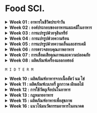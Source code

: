 # Food SCI.

<details>
<summary><b>Week 01 : อาหารในชีวิตประจำวัน</b></summary>

`เนื้อหา` [link](https://github.com/TKishioru/KMITL/blob/main/Year2022_2/90104007%20FOOD%20SCIENCE%20IN%20DAILY%20LIFE/slide/00%20Intro.pdf)

<b>แรกเริ่ม</b>
``` 
  มนุษย์  --> รู้จักอาหารเมื่อใช้ไฟ + ใช้อุปกรณ์ เพราะว่าหลังๆ เริ่มล่าสัตว์ -> กินไม่หมด (ภายหลัง! รวมกลุ่มเพื่อเลี้ยงสัตว์)
         --> รสชาติที่ชอบ
            1. หวาน : ในอดีตหายาก! หาจากน้ำผึ้ง (ได้จากผึ้ง) & ผลไม้ (รู้จากที่สัตว์กิน)
            2. มัน : หาจากสัตว์ (มีน้อย)
```
<b>ประวัติ</b>
```
  กรีก      --> แปรรูป ข้าวสาลี -> ขนมปัง
  โรมัน     --> ไวน์ (ของขึ้นชื่อเป็น "ฝรั่งเศส") : เครื่องดื่มของพระเจ้า เพราะเชื่อว่า "แอลกอฮอลล์ไม่มีอันตราย, น้ำมีเชื้อโรคอหิวาตกโรค"
  ยุคกลาง   --> เบียร์ (ของขึ้นชื่อเป็น "เบลเยี่ยม") : เครื่องดื่มของมนุษย์
               นมใส่กระเพราะวัว -----เอนไซน์เรนเนต (สร้างโปรตีน)-----> ชีส
               **สังเคราะห์เอนไซม์เรนนินขึ้นมาจากเชื้อรา
  อเมริกา   --> มีชาวอินเดียแดง (ชาวพื้นเมือง) ให้มันฝรั่ง + ไก่งวง = thank's God //ตั้งรากฐานสำเร็จ!
           --> เนื่่องจากพื้นที่นั้นมีดิน + อากาศต่างจากยุโรป
  **ยุคปฎิวัติอุตสากรรม --> ใช้เครื่องจักร/เทคโนโลยี
                        เนื่องจากมีคนเพิ่ม -> มีโรงอาหารเพื่อกระจายสู่กระจายสู่ทุกคน
                        **อาหารกระป๋องเก็บได้สูงสุด 12 ปี คิดค้นเมื่อสงครามโลกครั้งที่ 1 : ถนอมอาหาร
                        **พริกไทย มาจากกัมพูชา
```
  "โปรตีน" เป็นอาหารเช้าที่ดีที่สุด เพราะว่ารักษาน้ำตาลในเลือดดีกว่า

```
แนวข้อสอบ by ผ้าไหม
```
</details>

<details>
<summary><b>Week 02 : องค์ประกอบของอาหารและเคมีในอาหาร</b></summary>

`เนื้อหา` [link](https://github.com/TKishioru/KMITL/blob/main/Year2022_2/90104007%20FOOD%20SCIENCE%20IN%20DAILY%20LIFE/slide/01%20องค์ประกอบและเคมีในอาหาร.pdf)
  
  food คือ สิ่งที่ใช้ดำรงชีพ แบ่งเป็น major (ให้พลังงาน) + minor (อื่นๆที่ไม่ให้พลังงาน)
  
  **เหมาะกับ "ผู้สูงวัย" ที่ต้องการฟื้นฟูร่างกาย
  1. คาร์โบไฮเดรต (4 Kcal : CH2O)
      saccharides --> sugar อย่างไฟเบอร์, แป้ง, น้ำตาล
      
      Mono เพิ่มพลังงาน / Di เน้นขนส่ง / Poly เน้นเก็บ
      
      ระดับความหวาน : Fructose 170 (มาก) / Lactose 15 (น้อย)
      
      น้ำตาล --เคี่ยวนานๆ--> คาราเมล
        - Galactose / Sucrose / Glucose 160 ํC
        - Fructose 110 ํC
        - Maltose 180 ํC
      
      ```
      Alcohol sugars เปลี่ยนหมู่ CHO ด้วยการแทนที่ด้วย CH2OH (ใช้แทนความหวาน & ให้พลังงาน 1/2 ของน้ำตาล)
          L สารทำความหวาน : Mannitol / Sorbitol / Xylitol
      ```
      > Cellulose จากผนังพืช
  
      > Glycogen จากสัตว์ ซึ่งละลายในออกซิเจนง่าย
  
      > Strarch จากพืช `สัตว์เคี้ยวเอื้องไม่มีสารย่อย แต่แบคทีเรียมี!`
        - แป้ง = แอไมโลส + แอไมโลเพกทิน (มีมาก ยิ่งเหนียว)
        - เจลาติไนซ์ คือ สารในแป้งแตกตัว
            - แอไมโลส      เมื่อต้ม -> ใส เจล
            - แอไมโลเพกทิน  เมื่อต้ม -> เหนียว ขุ่น
            ```
            **การคืนตัว**
                เกิดเมื่อแป้งที่ผ่านเจลาติไนซ์ --> ปล่อยให้เย็น
                อิงจาก... Strarch + water (เกิดเป็นเจล) --น้ำหาย--> แห้ง & กรอบ
                    L น้ำที่เคยจับ คือ syneresis
            ```
        - สารเพิ่มความหนืด + สารทำให้เกิดเจล
      > ใยอาหาร
        - ละลายน้ำ `จุลินทรีย์ง่าย` : gum, pectin, mucilage, hemicelluloses A
        - ไม่ละลายน้ำ `เน้นขับถ่าย` : cellulose, lignin, hemicelluloses B
  2. โปรตีน (4 Kcal) >> สลายพลังงานช้า
      
      **โปรตีนที่เหมาะ 1 kg/day และถั่วเหลืองมีกรดอะมิโนครบถ้วน `H2N กลุ่มอะมิโนเป็นพิษที่ต้องขับถ่าย`
      
      **ช่วยเรื่องเอนไซม์ / ฮอร์โมน / เสริมเนื้อเยื่อที่สึกหรอ
      ```
      Amino Acid Score : ค่าที่ใช้เทียบปริมาณกรดแอมิโนจำเป็น กับ กรดแอมิโนที่มีในโปรตีนอ้างอิง
      Limiting amino acid : กรดแอมิโนจำเป็นที่ค่าน้อยที่สุด
      ```
      - สูญเสียสภาพ —> โครงสร้างคลายตัว
      - เมื่อทำลายพันธะไฮโดรเจน >> ไม่คืนตัว!
      - การปรับกรด - เบส **มีทั้งคู่ :: ปรับให้ pH = จุดไอโซอิเล็กทริก
      - จุดไอโซอิเล็กทริก  —>ประจุรวมโปรตีน = 0 —> ตกตะกอน

      **นม + น้ำส้มสายชู —> ตกตะกอน (นมเป็นเนยแข็ง, นมถั่วเหลืองเป็นเต้าหู้)
  
      <b>Enzymatic browning reaction</b> : ปฏิกิริยาเกิดสีน้ำตาลจากเอนไซม์กลุ่มฟีนอเลส เช่น  polyphenol oxidase : เกิดขึ้นบริเวณผิวหน้าของอาหาร เมื่อสัมผัสกับออกซิเจน >> เช่น เปลือกกล้วยช่ำ

      <b>Maillard reaction ปฏิกิริยาเมลลาร์ด</b> เป็นปฏิกิริยาการเกิดสีน้ำตาล โดยไม่มีเอนไซม์ โดยเกิดขึ้นระหว่างการอบ การทอด
        - น้ำตาล + กรดแอมิโน + ความร้อน = เมลานอยดิน

  3. ไขมัน (9 Kcal) = C + H + O (ไม่มีขั้ว :: น้ำแยกชั้น)
      - ของแข็งจากสัตว์ / ของเหลวจากพืช (คอฟฟี่เมท <--น้ำมันถั่วเหลือง)
      - ละลายในวิตามิน A D E K
      - กรดคาร์บอกซีลิก = หมู่คาร์บอกซิล (COOH) + สายของไฮโดรคาร์บอน
      - แบ่งตามชนิดของพันธะไฮโดรคาร์บอน
        - กรดไขมันที่อิ่มตัว
        - กรดไขมันที่ไม่อิ่มตัว (ไม่อ้วน)
      - ชนิดของไขมัน
        - Good fats/oils เน้นจากพืช
          - แบบจำเป็น : ไลโนเลอิก, ไลโนเลนิก
          - แบบมีประโยชน์ : Omega-3(น้ำมันปลา), Omega-9(น้ำมันมะกอก น้ำมันรำข้าว)
        - Bad fats/oils จากสัตว์
          - Hydroginated oil : ไขมันทรานส์
          - เพิ่มคอเลสเทอรอล
                                                                        
      <b>ปฏิกิริยาออกซิเดชัน</b>                                                                  
      
      กรดไขมันไม่อ่ิมตัว + ออกซิเจน (ที่พันธะคู่) --> ทำให้กล่ิน + รสที่ผิดปกติ เรียกว่า...
        - การหืน (rancidity) เป็นปฏิกิริยาลูกโซ่ (เกิดจุดเดียวแล้วส่งต่อ)
        
      **ปัจจัย**
        1. กรดไขมันอิสระ
        2. ปริมาณออกซิเจน <-- กำจัด H2o 
        3. พื้นผิวที่สัมผัสกับออกซิเจน
        
      **วิธีการ**
        1. การบรรจุสุญญากาศ
        2. การบรรจุแบบปรับสภาพบรรยากาศ
        3. ใช้สารกำจัดออกซิเจน
  4. น้ำ >> สารทำละลาย (วิตามิน B, C)
      - free water : สามารทำอะไรก็ได้
      - absorbed water : ดูดซึม (น้ำสามารถออกได้)
      - bound water : ถูกตรึงไว้ (ใช้ต่อไม่ได้)
      **Water Activity (Aw)**
        - Aw 0.8 - 1.0 จุลินทรีย์โต + เหม็นหืด(0.9)
        - Aw 0.3 - 0.8 เกิดทางเคมีได้
        - Aw 0.0 - 0.3 เชื้อโตไม่ได้ ---> เก็บนานขึ้น
```
แนวข้อสอบ by ผ้าไหม
```
</details>

<details>
<summary><b>Week 03 : การแปรรูปด้วยจุลินทรีย์</b></summary>

`เนื้อหา` [link]()
  
```
แนวข้อสอบ by ผ้าไหม
```
</details>

<details>
<summary><b>Week 04 : การแปรรูปด้วยความร้อน</b></summary>

`เนื้อหา` [link](https://github.com/TKishioru/KMITL/blob/main/Year2022_2/90104007%20FOOD%20SCIENCE%20IN%20DAILY%20LIFE/slide/03%20%E0%B8%81%E0%B8%B2%E0%B8%A3%E0%B9%81%E0%B8%9B%E0%B8%A3%E0%B8%A3%E0%B8%B9%E0%B8%9B%E0%B8%AD%E0%B8%B2%E0%B8%AB%E0%B8%B2%E0%B8%A3%E0%B8%94%E0%B9%89%E0%B8%A7%E0%B8%A2%E0%B8%84%E0%B8%A7%E0%B8%B2%E0%B8%A1%E0%B8%A3%E0%B9%89%E0%B8%AD%E0%B8%99.pdf)

Cooking : ทำอาหารที่บ้าน
  
Progressing : ทำอาหารแปรรูป <-- เพื่อเพิ่มอายุการรักษา (มีคุณภาพ + ปลอดภัย) / เพิ่มสารอาหาร / พัฒนารสชาติ / กำจัดสารพิษ (บางอย่างไม่ทนความร้อน) / ขนส่งง่าย

  *การถ่ายเทความร้อน* สู่อาหาร
```
  - ทองแดง
    - นำความร้อนสูง + แพง
    - ทำปฏิกิริยากับบางอย่าง
  - อะลูมิเนียม
    - นำความร้อนสูง + ถูก
    - มีปฏิกิริยากับ "กรด"
    - ง่ายต่อการไหม้
  - สแตนเลสตีล = โครเมียม + นิกเกิล
    - นำความร้อนไม่ดี
    - ทนทาน
    - ไม่ทำปฏิกิริยา
  - แก้วเซรามิค
    - นำความร้อนต่ำ
    - รักษาความร้อน
    - เหมาะกับ slow cooking
  - วัสดุผิวไม่ติด (เช่น เทปลอน)
    - นำความร้อนต่ำ
  - วัสดุซิลิโคน (ใช้กับเบเกอรี่)
    - นำความร้อนต่ำ
    - ทนร้อนสูง + ยืดหยุ่น
```                                
  <b>ปรุงอาหารด้วยความร้อน</b>
```
  1. ความร้อนชื้น : ใช้น้ำ
    1. การลวก
      - ลดการเปลี่ยนของสีผัก :: Chlorophyll(เขียว) --ลวกนานๆ--> Pheophytin(เหลือง)
      - กำจัดกลิ่นดิบ
      - ปรับเนื้อสัมผัส :: เกลือ + เพกทิน = ผักกรอบขึ้นเพราะเอนไซน์ในโปรตีนเสียสภาพ
      - ปอกเปลือกง่าย
      - ลดปริมาณจุลินทรีย์
      - ลดแก็สในเซลล์ + แรงดันในกระป๋อง --> ผักนุ่มขึ้น
      - ลดการแตกหัก
      - สูญเสียสารอาหาร <-- ละลายไปกับน้ำ
    2. พลาสเจอร์ไรซ์
       **CONCEPT**
          - 77 ํC + >=15 sec. ---> เย็นทันที
          - รักษารสชาติ + สารอาหาร
          - อายุสั้น + จุลินทรีย์ไม่ตายหมด --> เก็บที่เย็น
       **ประเภท**
          1. Low temperature long time (LTLT)
            - >63 ํC + >30 sec. ---> เย็นทันทีใน 5 ํC เนื่องจากไม่อยากเสียวิตามิน จึงทำให้ Heat shock เพื่อล็อกเชื้อที่จะตาย
            - จุลินทรีย์ทนความร้อน & เก็บที่เย็น
            - ลด Aw การใช้น้ำตาล เกลือเข้มข้น เป็นกรด + ใช้สารกันเสีย
          2. High temperature Short time (HTST)
            - 72-95  ํC + 15 sec. ---> เย็นทันทีใน 5 ํC เป็นการทำ Hot fill กรอกนมในทันทีที่ทำ(ช่องว่างน้อย) เพื่อฆ่าเชื้อ 
            - แช่เย็นได้ 2-3 week
            - คุณภาพอาหารน้อยลง(นิดนึง)
            - เช่น นม น้ำผลไม้ ผลิตภัณฑ์จากไข่
    3. สเตอริไลซ์
       **CONCEPT**
          - >100 ํC ในความดัน
          - เสียคุณภาพอาหาร
          - จุลินทรีย์ตายหมด --> อยู่นาน
          - เกิด *cook flaviour* ต้มนาน -> นมเป็นสีเหลือง
       **ประเภท**
          1. Ultra high temperature (UHT)
            - อุณหภูมิสูง + เวลาสั้น
            - *ผลกระทบ*
              - สี + รสเปลี่ยน (furfural : ของเหลวที่มีสีเหลือง เมื่อสัมผัสกับแสงแดดและในอากาศจะเปลี่ยนเป็นสีน้ำตาลแดง)
              - เนื้อสัมผัส นิ่มเละ (เพราะโดนแรงดัน)
              - คุณค่าคงที่ในอาหารกลุ่มแป้ง/ไขมัน --> สูญเสียกรดอะมิโน + วิตามิน 10%
 ```
 ```
  2. ความร้อนแห้ง *รวมทอด
    1. การอบ
       **ประเภท**
           1. Baking : ถ่ายความร้อน + แผ่รังสี --> ผิวหน้าอาหารสูงขึ้น 110-240 ํC (น้ำระเหย)
              - ตัวกลาง คือ อากาศ
              - อุณหภูมิภายใน <=100 ํC เพื่อรักษาความชื้น
              - **เปลือกแข็งที่ผิวนอก + มีน้ำภายใน
           2. Roast : ไม่โดนไฟตรงๆ ค่อยๆทำ
              - ตัวกลาง คือ อากาศ
              - มักทำกับเนื้อสัตว์ -> รักษารสชาติ + ความชุ่มฉ่ำ `เมื่อสุก ผิวนอกเป็นสีเข้ม + น้ำมันฉาบผิว`
    2. การย่าง
       **ประเภท**
           1. Grill : ใช้ไฟโดยตรงโดยมีตะแกรง/กระทะร้อน `สุก 100%`
           2. Broil : ใช้ไฟร้อนสูงจากด้านบน (ถ้าหนา ด้านในอาจไม่สุก) `สุก 50%`
    3. การใช้ไขมัน
        - ตัวกลาง คือ น้ำมัน (>170 ํC)
        - ความชื้นลด (น้ำระเหย) + ผิวหน้าแห้งกรอบ
        - มีรูพรุน : จะกรอบเมื่อมีน้ำมันมาแทนที่น้ำที่ระเหย
        **ประเภท**
           1. Pan frying น้ำมันน้อย : กรอบนอก นุ่มใน
              - อาหารที่ต้องการความนุ่ม ทอดไม่นาน ==> ไม่อมน้ำมัน
           2. Deep fat frying น้ำมันเยอะ *ไม่ควรละลายน้ำแข็งก่อน เนื่องจากที่กรอบเพราะมีน้ำอยู่ //ทิ้งไว้ในรอบแรก จะเกิดความชื้น
    4. การทอด
        **ประเภท**
        1. Vacuumed Frying : แบบระบบสูญญากาศ เช่น ผักอบกรอบ
            - จุดเดือดน้ำมันลดที่ความดันต่ำ 180 ํC --> 60-70 ํC
            - สี กลิ่น รส ขนาด เหมือนเดิม!
            - มีออกซิเจนน้อย --> ป้องกันกลิ่นหืน (เก็บนาน)
            **สมการเคมี**
            - เกิด cyclic cpmpounds ในน้ำมันเมื่อไม่มีออกซิเจน --> เป็นพิษ
            - คุณค่าลดลง --> เสีย essential fatty acid + วิตามินที่ละลายในไขมัน (A, D, E, K)
            - เกิดพอลิเมอร์ที่น้ำหนักโมเลกุลสูง --> น้ำมันหนืดขึ้น
            - น้ำมันสลายเป็น "acrolein + น้ำ" เมื่อเลยจุดเดือดจุดเกิดควัน --> smoking point (สารก่อมะเร็ง) **ยิ่งสูง สารพิษเกิดยาก
            - lipid oxidation เกิดง่ายระหว่างเก็บ
        2. Deep frying
            - น้ำมันที่ทนความร้อนสูง                  -> smoking point สูง
              น้ำมันที่เป็นไขมันอิ่มตัวสูง เช่น น้ำมันปาล์ม   -> ดีแต่ smoking point ต่ำ
            - นำ้มัน + ความร้อน + ออกซิเจน + น้ำระเหย --เวลานาน--> กรดในน้ำมันสูงขึ้น ทำให้อาหารมีกลิ่นผิดปกติ + น้ำมันสีคล้ำ
    5. การทำแห้ง
        - ลดน้ำในอาหาร -> น้ำหนักน้อย
        - ตัวกลาง คือ ลมร้อน
        - น้ำน้อยกว่าจุดที่จุลินทรีย์โตได้ / ปฏิกิริยาเคมีเกิดได้น้อยมากๆ ช้าๆ
        - ลดค่าส่ง + เก็บนาน
        **ประเภท**
        1. ตากแดด (มีกลิ่นแดด)
          - ต้นทุนต่ำ แต่ควมคุมไม่ได้ ขึ้นกับสภาพอากาศ
        2. แบบถาด
          - ลมร้อน 50-70 ํC จากขดลวด + ความชื้นออกมา
        3. Spray drier เปลี่ยนของเหลว -> ผง
          - พ่นละออง + ลมร้อน ในห้องอบแห้ง **น้ำระเหยเร็วเป็นผงแห้ง (ขนาดเท่าๆกัน)
          - มีความชื้นต่ำ <5%
        4. อบแห้ง
          - ลักษณะเปลี่ยนมาก : เหี่ยวย่น แข็ง/เหนียว ดึงน้ำออก
          - รูพรุน : ทำปฏิกิริยากับออกซิเจนง่าย (เหม็นหืด)
          - สี : oxidation/enzyme สีคล้ำ
          - คุณค่า : สารอาหารที่ละลายในไขมัน + โปรตีน "คงที่"
          - ไม่ต้องสนใจเชื้อจุลินทรีย์
          **ทำแช่อิ่มก่อน (น้ำตาลยึดกับน้ำ ---> น้ำไม่ออก)
    6. การทำแห้งแบบระเหิด
          - ทำอาหาร -> แช่แข็ง -> ระเหิดไอ **เกิดลดความดันในอุณหภูมิต่ำ
          - เหมาะกับอาหารที่ไวต่อการเสียคุณค่าด้วยความร้อน
          - กลิ่น รส เนื้อสัมผัส "ใกล้เคียงเดิม & คืนสภาพได้ดี"
          - รูพรุน : ทำปฏิกิริยากับออกซิเจนง่าย (เหม็นหืด)
          - เปราะและแตกง่าย
```
```
  3. ไมโครเวฟ
      - ความถี่ 915-2450 MHz + Dipolar molecules : ทะลุได้ 1 cm
      - โมเลกุลน้ำมีประจุ + ลั่นตามคลื่น --> เกิดการเสียดสี (เกิดความร้อน)
      **ปัจจัย**
        - ความชื้นสูง เพิ่มอุณหภูมิได้
        - ขนาดใหญ่ + หนา
        - ความสม่ำเสมอของรูปร่าง
        - การนำไฟฟ้า `เพิ่มเกลือ = เพิ่มการนำไฟฟ้า`
        - การนำความร้อน `ประจุเยอะ ยิ่งดี`
  4. อินฟราเรด
      - ความยาวคลื่น 750 - 1000 nm : ทะลุได้เร็ว ร้อนเร็ว
      - เพื่อการทำแห้ง เหมาะกับวัสดุที่มีความชื้นไม่สูงมาก
      **Infrared Moisture Analyzer หาความชื้นในวัสดุ
```
  <b>เปรียบเทียบกระทะ</b>
  ![availability](https://github.com/TKishioru/KMITL/blob/main/Year2022_2/90104007%20FOOD%20SCIENCE%20IN%20DAILY%20LIFE/slide/note/img03_01.jpg)

```
แนวข้อสอบ by ผ้าไหม
```
</details>

<details>
<summary><b>Week 05 : การแปรรูปด้วยความเย็นและสารเคมี</b></summary>

`เนื้อหา` [link](https://github.com/TKishioru/KMITL/blob/main/Year2022_2/90104007%20FOOD%20SCIENCE%20IN%20DAILY%20LIFE/slide/04%20การแปรรูปอาหารด้วยความเย็นและสารเคมี.pdf)
  
```
แนวข้อสอบ by ผ้าไหม
```
</details>

<details>
<summary><b>Week 06 : การตรวจสอบคุณภาพอาหาร</b></summary>

`เนื้อหา` [link](https://github.com/TKishioru/KMITL/blob/main/Year2022_2/90104007%20FOOD%20SCIENCE%20IN%20DAILY%20LIFE/slide/05%20การเสื่อมเสียคุณภาพและความปลอดภัยของอาหาร.pdf)

  อาหารที่มีคุณภาพดีเป็นอย่างไร
    - มีคุณค่าทางโภชนาการ
    - ยังไม่หมดอายุ
    - มี อย.

  <b>การเสื่อมเสียคุณภาพ</b>
    1. การลดลงของคุณภาพอาหาร  >> ไม่ต้องการ + ไม่ปลอดภัย
    2. ปัจจัยที่มีผลต่อการยอมรับของผู้บริโภคเปลี่ยน! (อาจมีเมือก + แก๊ส)

  <b>วิธีสังเกตอาหารบูด เน่าเสีย</b>
    1. การดมกลิ่น
    2. รา
    3. นับวันหมดอายุคร่าวๆ
    4. เนื้อสัมผัสเปลี่ยนไปๆ
    5. รสชาติเปลี่ยนไป

  <b>ป้ายบอกอายุอาหาร</b>
    - อาหารหมดอายุ : มีจุลินทรีย์ (อาจเกิดตอนบรรจุ? เก็บ?)
    - ควรบริโภคก่อน : คุณภาพต่ำลง (กินได้!)
    - ควรขายก่อน : ใช้กับของสด & เก็บไม่นาน
    **บางอย่างเกิดจากความตั้งใจ
  
  <b>แบ่งความยากง่ายในการเน่าเสีย</b> : ความชื้น! (เครื่องเทศ สามารถยับยั้งเชื้อได้)
    - เน่าเสียยาก : น้ำน้อย ความชื้นต่ำ **คุมความชื้น
    - เน่าเสียปานกลาง : น้ำมาก หากเก็บรักษาในระยะเวลาหนึ่ง เพราะมีเปลือก
    - เน่าเสียง่าย : เน่าง่ายหากเก็บไม่มี

  <b>ชนิดอาหารต่อการเน่าเสียอาหาร</b>
    - pH < 5.3 (เน่าเสีย)
    - Aw < 0.9 (เน่าเสีย)
    - ยีสต์ + รา = สาเหตุให้เกิดเน่าเสีย

  <b>สาเหตุให้การเน่าเสีย</b>
    1. ทางเคมี <-- กับบรรจุภัณฑ์ / สภาวะแวดล้อม
        - การเกิดสีน้ำตาล
            - อาหาร + สับสเตรต —> เร่งให้เสีย
            - เอนไซม์เร่งการออกซิเดชันของสารฟีนอล เมื่อโดนออกซิเจน --> melanin (เม็ดสี) เปลี่ยน 
        1. Enzymatic browning
            - ใช้ความร้อนเพื่อทำลายเอนไซม์ในอาหาร 
            - เติมกรดเพื่อลด pH ของอาหาร
            - ใส่น้ำตาล หรือเกลือในอาหาร
        2. Non-enzymatic browning
            1. Maillard reaction = Amino acid + Reducing sugar
            2. Caramelization : เผาน้ำตาลที่อุณหภูมิสูง > น้ำในน้ำตาลหายไป
            3. Oxidation of Vitamin C เปลี่ยนเป็นสารสีน้าตาล
        - การเกิดการเหม็นหืน เนื่องจากปฏิกิริยาออกซิเดชัน (เมื่อเจอออกซิเจน ได้แอลดีไฮด์ แก้ด้วยเก็บที่เย็นๆ) / ปฏิกิริยาไอโดรไลซิส (เมื่อเจอน้ำ ได้กรีเซอรอล แก้ด้วยใส่สารกัน)  **รวมทั้งกรดอินทรีย์ที่เหม็นหืน

        - การเสื่อมเสียเนื่องจากเอนไซม์ (แสง / ออกซิเจน มีผลด้วย)
            1. เอนไซม์เพกทิเนส เร่งการย่อยสลายเพกทิน (ที่เป็นตัวเชื่อมโครงสร้าง)
  
                **เช่น น้ำผักผลไม้ที่คั้นสดที่ต้ังทิ้งไว้แยกชั้น
  
            2. เอนไซม์ลิเพส & เอนไซม์ลิพอกซิเดส
  
            เป็นเอนไซม์ท่ีเร่งการย่อยสลายไขมัน (ไตรกลีเซอไรด์ -> กรดไขมันอิสระ)
            
            ถ้าเป็นสายสั้น > กรดไขมันอิสระที่ไม่อิ่มตัวจะเกิดการแตกตัวต่อไปเกิดเป็นสารที่มีกลิ่นเหม็นหืน

            **ปัจจัยที่เกิดเหม็นหืน** 
  
            - เกิดกับอาหารพวกไขมัน ซึ่งกรดไขมันไม่อิ่มตัวมีพันธะคู่มากจะเกิดได้เร็วกว่า
            - ออกซิเจน ทำให้น้ำมันพืชเกิดไวกว่าสัตว์
            - ความร้อนและแสงสว่าง
  
            **ป้องกัน**
  
            - เก็บไขมันในภาชนะทึบแสง อากาศเข้าไม่ได้ และเก็บในที่เย็น
            - เลี่ยงวัสดุที่เป็น Fe หรือ Cu --> ควรเป็น Stainless หรือ Aluminium
            - เติมสาร antioxidant เช่น BHA (Butylated hydroxy anisole), BHT (Butylated hydroxy toluene), วิตามิน C / E, กรดซิตริก
            - สารพวกคีเลติง + โลหะ + ออกซิเจน --> เกิดปฏิกิริยาช้าลง
        - การเสื่อมเสียทางกายภาพ อาจเกิดจากแปรรูปหรือเกิดจากการบรรจุ
        - การเสื่อมเสียทางจุลินทรีย์
            1. มีในอาหารหรือปนเปื้อนอยู่
            2. เอนไซม์ที่สร้างหลังจากเซลล์ตายแล้ว
  <b>การเสื่อมเสียของอาหารแปรรูปชนิดต่างๆ</b>
        1. อาหารกระป๋อง : อาจจากมีเชื้อเข้าไปข้างใน
            - ปฏิกิริยาเคมี : ออกซิเจนหรือกรดในอาหารทำปฏิกิริยากับกระป๋อง -> เกิดแก๊สไฮโดรเจน (กระป๋องบวมได้)
            - ทางกายภาพ : เช่น การไล่อากาศออกไม่หมด -> บวม / การขนส่ง -> บุบ
            - ทางด้านจุลินทรีย์ : สปอร์แบคทีเรียที่รอดถูกกระตุ้นในสภาวะที่เหมาะสม
        2. น้ำผลไม้
            - เกิดปฏิกิริยาออกซิเดชัน --> รสชาติและสีเปลี่ยน
            - check! อัตราการซึมผ่านของออกซิเจน (OTR -Oxygen Transmission Rate) ขึ้นกับวัสดุบรรจุภัณฑ์ที่มี OTR
        3. ผลิตภัณฑ์นม : ขึ้นกับการเก็บ
        4. เครื่องดื่มแอลกอฮอล์ : เช่น ไวน์เปรี้ยว <ออกซิเดชันนาน>
            - ยีสต์เจริญ จนเคมีเปลี่ยน
            - ไวน์ขุ่นเป็นตะกอน เกิดกรดซัคซินิค & อะซิติค + ลดความเป็นกรดของไวน์
            - กลิ่นเพี้ยนจากเอสเทอร์ (ethyl acetate ท่ีความเข้มข้นสูงกว่า 200 mg/l)
            - แบคทีเรียกรดอะซิติก : มีออกซิเจนให้เชื้อโต + เปล่ียนเอทานอล -> กรดอะซิติค
            - รา บนจุกคอร์ก (ใช้สารเคมีในการโต)
        5. ผักผลไม้ดอง
            - แบคทีเรียจะเปล่ียน น้ำตาล --> กรดแลกติก
        6. ผลิตภัณฑ์เบเกอรี่
            1. จุลินทรีย์ > เชื้อรา
            2. เคมี + ทางกายภาพ : จากการแห้งของขนมอบ เกิดการสเตลิ่ง (การแข็งตัวของขนม)
            **การหลีกเลี่ยง**
              - การสังเกต
              - รักษาความสะอาดเพื่อป้องกัน
              - ความชื้น < 40%
        7. ผลิตภัณฑ์เนื้อสัตว์
            - รสชาติ & กลิ่น เปลี่ยน! เช่น เหม็นหืน เหม็นเน่า เกิดก๊าซและรสเปรี้ยว
            - ลักษณะเปลี่ยน เช่น เกิดเมือกที่ผิวหน้า สีเปลี่ยน เกิดเชื้อรา
            **ไม่ควรมีน้ำ/ออกซิเจนให้เชื้อโต, อุณหภูมิต้องเหมาะสม
  
```
แนวข้อสอบ by ผ้าไหม
```
</details>

<details>
<summary><b>Week 07 : การเสื่อมเสียคุณภาพและความปลอดภัย</b></summary>

`เนื้อหา` [link](https://github.com/TKishioru/KMITL/blob/main/Year2022_2/90104007%20FOOD%20SCIENCE%20IN%20DAILY%20LIFE/slide/06%20%E0%B8%81%E0%B8%B2%E0%B8%A3%E0%B8%95%E0%B8%A3%E0%B8%A7%E0%B8%88%E0%B8%AA%E0%B8%AD%E0%B8%9A%E0%B8%84%E0%B8%B8%E0%B8%93%E0%B8%A0%E0%B8%B2%E0%B8%9E%E0%B8%AD%E0%B8%B2%E0%B8%AB%E0%B8%B2%E0%B8%A3%E0%B9%80%E0%B8%9A%E0%B8%B7%E0%B9%89%E0%B8%AD%E0%B8%87%E0%B8%95%E0%B9%89%E0%B8%99.pdf)

<b>ความหมายของคุณภาพ</b>

คือ ระดับของผลิตภัณฑ์เมื่อคิดตาม ความต้องการและความพึงพอใจของผู้บริโภค + มาตรฐานการผลิต = ความเชื่อมั่นในผลิตภัณฑ์ของผู้บริโภค `ดูจากตราที่ผ่านมาตรฐานได้เลย`
1. ทางกายภาพ : ขนาด รูปร่าง ตำหนิ ปริมาตร น้ำหนัก
2. ทางประสาทสัมผัส
    - ลักษณะที่เห็นด้วย "สายตา"
    - กลิ่นด้วย "จมูก" & รสด้วย "ลิ้น"
    - เนื้อสัมผัส
3. คุณค่าทางโภชนาการ >> ชนิดและปริมาณของส่วนประกอบทางเคมี ส่งผลต่อ...
    - โภชนาการ & การเก็บรักษา
    - ปริมาณน้ำ
    - สารอาหารที่ให้/ไม่ให้พลังงาน + ใยอาหาร กรดแอมิโนจำเป็น กรดไขมันจำเป็น สารให้กลิ่น รงควัตถุ
4. คุณภาพทางจุลินทรีย์ >> แบคทีเรีย (เกิดท้องเสีย) / ยีสต์ / รา / โคลิฟอร์ม (แบคทีเรียที่พบตามน้ำ) `ก่อโรคได้ !`
5. ความปลอดภัยต่อการบริโภค
    - ทางเคมี : สารพิษ
    1. เกิดตามธรรมชาติ
        - จากเชื้อรา (mycotoxin)
        - จากพืช
          - เห็ดพิษ เช่น เห็ดหมึก เห็ดระโงก(ดูดีๆ) เห็ดสกุลอะมานิตา
          - แอลคาลอยด์ในพืช (สารประกอบอินทรีย์ที่มีไนโตรเจน)
          - สารฟีนอล ซึ่งถูกสร้างขึ้นเพื่อประโยชน์ในการเจริญเติบโต `ห้ามแบบเข้มข้น`
          - กรดแอมิโนพิษ `โดนความร้อน -> สร้างสารใหม่`
          - สารไซยาไนดฺในพืช เช่น มันสำปะหลัง สบู่คำ หน่อไม้ บีทเทอร์อัลมอนด์ ถั่วลิมา
          - สารทำลายโภชนาการ
        - จากสัตว์
          - Okadaic acid + Dinophysis toxin ในหอย
          - Ciguatera toxin ในปลาทะเล
          - Tetrodotoxins ในปลาปักเป้า
          - Scombrotoxin ในปลาตระกูล Scombridae & Scimberes
    2. ใส่โดยเจตนา >> เพื่อการเก็บ ขนส่ง ฯลฯ
        - สารกันเสีย
        - สารกันหืน
    3. ปนเปื้อน
        - ทางเกษตร
          - สารตกค้าง *เลี่ยงไม่ได้*
          - สารเคมีที่ใช้
        - ในสิ่งแวดล้อม
          - โลหะหนัก
          - สารกัมมันตรังสี
          - ไดออกซิน = สารคลอรีน + ออกซิเจน + เบนซิน ---------- จากกระบวนการเผาไหม้ที่ไม่สมบูรณ์
  ![availability](https://github.com/TKishioru/KMITL/blob/main/Year2022_2/90104007%20FOOD%20SCIENCE%20IN%20DAILY%20LIFE/slide/note/img07_01.jpg)
    4. ในโรงงาน
          - สารหล่อลื่น
          - สารที่ใช้ทำความสะอาด
          - สารฆ่าเชื้อ
          - สีที่ทาเครื่องจักร
          - สารเคมีที่บรรจุ เช่น สารเคลือบกระป๋อง
          - สารฆ่าแมลง + หนู
    5. จากภาชนะที่ใส่

    - ทางชีวภาพ : จุลินทรีย์ **อาจจะไม่ควบคุมการผลิต
  
      ระวัง! อาหารที่โปรตีนสูง, pH >= 4.6, Aw >= 0.85 (Aw : ค่าที่แสดงระดับพลังงานของน้ำ ส่งผลต่ออายุการเก็บรักษา)
      1. แบคทีเรีย >> สาเหตุหลัก! ดัชนีตรวจสอบความสะอาด
          - Staphylococusm aureus สร้างสารทนความร้อน 
            - พบตามร่างกาย เช่น มือ จมูก
            - อาหารที่ต้องสัมผัสโดยตรง : แป้ง ครีม
          - Salmonella Spp. ทำให้ลำไส้อักเสบ + อาหารเป็นพิษ
            - พบตามระบบทางเดินอาหารสัตว์ปีก ดิน น้ำ
            - เนื้อสัตว์ น้ำนม
          - Clostridium botulinum สร้างสารโบทูลินัมทอกซิน > พิษต่อระบบประสาท
            - พบตามดิน
            - อาหารกระป๋อง หน่อไม้ปึ๊ป `โตได้ในภาวะไม่มี O2`
          - E.coli
            - พบจากระบบทางเดินอาหาร
            - อาหารที่ปรุงไม่ถูกสุขลักษณะ / อาหารที่มีเชื้อปน
      2. ไวรัส ที่ใช้เป็นพาหะ เช่น ไวรัสตับอักเสบ
          - หอยนางรม + หอยสองฝา ที่เลี้ยงในที่ไม่สะอาด + ไม่สุก
          - นม ผัก ผลไม้ที่ไม่สะอาด
      3. ปราสิต เมื่ออาหารประเภทเนื้อสัตว์ไม่สุกดี เช่น พยาธิแส้ม้า พยาธิไส้เดือน
          - ปวดท้อง คลื่นไส้ อาเจียน อ่อนเพลีย ตับโต ตัวเหลือง ปวดหัว
          - แก้โดย..กินยาถ่ายพยาธิ / ทำให้สุก
    - ทางกายภาพ : เศษแก้ว
          - ปนกับวัตถุดิบ
          - เครื่องมือคุณภาพต่ำ
          - เกิดจากความผิดพลาด
  
**การเก็บ/การปรุง ขึ้นอยู่กับชนิดของอาหาร

<b>ประเมินคุณภาพ</b>
1. ปริมาณที่บรรจุ : สุทธิ (แบบนับแค่อาหาร)
2. ขนาด
    - มันฝรั่งทอด > ด้านแคบ 2-4 cm. / ด้านกว้าง 3-6 cm.
    - อาหารผง (ร่อนผ่านตะแกรง) > แป้งสาลี 160 mesh
3. รูปร่าง
4. สี โดยเทียบกัน + วัดความเข้มสี **ในระดับที่ยอมรับได้
5. ตำหนิ
    - 1/3 ของมันฝรั่งทอด เล็กไม่เกิน 10%
    - 5% ของข้าวสาร แหกไม่เกิน 5%
6. ความข้นหนืด โดยการวัดค่าระยะทางการไหลในเวลาที่กำหนด  `หนืดมาก ระยะน้อย`
  
<b>ตรวจสอบคุณภาพ</b>
1. `ภายนอก` ด้วยประสาทสัมผัส > เนื้อสัมผัส กลิ่นรส สี
2. ด้วยเครื่องมือ + แลป
    1. ทางกายภาพ > วัดสี ดูดกลืนแสง ลักษณะ กด/แรงเค้น/แรงบิด
    2. ทางเคมี
        - องค์ประกอบสารอาหาร เช่น โปรตีน คาร์ไฮเดรต ไขมัน วิตามิน แร่ธาตุ น้ำ
        - ความชื้น / pH / ปริมาณเกลือ, โปรตีน, ไขมัน / ความหวาน / วัตถุเจือปน
    3.  ทางจุลชีววิทยา (อิงจากที่เป็นอันตราย)
        - Intoxication
          
            บางชนิดสามารถโต + สร้างสารพิษ //จากจุลินทรีย์, เชื้อรา
            - Clostridium botulinum
            - E. coli บางชนิด สร้างสาร ETEC & EHEC
        - Infection เชื้อที่โตบน host > เกิดอันตราย
  
            ติดจากเซลล์จุลินทรีย์ที่มากพอ
            - Salmonella sp.
            - Listeria sp.
        - Toxicoinfection แบคทีเรียในลำไส้
    
            ติดจากสารพิษจากจุลินทรีย์ / เชื้อรา -> สร้างสารพิษเมื่อเซลล์มีมาก
            - Vibrio chorae
            - Clostridium perfringen
  
![availability](https://github.com/TKishioru/KMITL/blob/main/Year2022_2/90104007%20FOOD%20SCIENCE%20IN%20DAILY%20LIFE/slide/note/img07_02.jpg)
![availability](https://github.com/TKishioru/KMITL/blob/main/Year2022_2/90104007%20FOOD%20SCIENCE%20IN%20DAILY%20LIFE/slide/note/img07_03.jpg)
  
<b>ปัญหาจากการกิน</b>
1. อาหารเป็นพิษ จากจุลินทรีย์
    - อาการ : คลื่นไส้ อาเจียน ปวดท้อง ท้องเสีย
    - สาเหตุ : จุลินทรีย์จากธรรมชาติที่ไม่สะอาด
    - ป้องกัน : ความร้อนสูง > ฆ่าเชื้อ
2. เกิดสารอันตราย จากการทำอาหาร
    - ส่วนไหม้เกรียม > polycyclic aromatic hydrocarbon (PAH)
    - ทอดน้ำมันซ้ำ > เปลี่ยนองค์ประกอบเคมี **น้ำมันไม่ควรอัดแก็สไนโตรเจน N
3. ใช้วัตถุเจือปน (ผิดวัตถุประสงค์ & ปริมาณ)
    - พบมาก "ไนเตรทไนไตรท์" `ใส่ได้ แต่ห้ามเกิน`
    - ใส่เพื่อป้องกันเชื่อ Clostridium botulinum (สร้างสารพิษ bolulinum) > เนื้อยุ่ย สีน่ากิน
    - [ไนเตรท ->] ไนไตรท์ + เอมีน = สารก่อมะเร็งไนโตรซามีน (ที่อวัยวะต่างๆ)

<b>โรคภูมิแพ้อาหาร</b> ขึ้นกับความไวของคน
  
อาการ : ผื่น ลมพิษ บวมที่ปาก คลื่นไส้ อาเจียน ฯลฯ (ส่งผลต่อระบบทางเดินหายใจ/อาหาร/ผิวหนัง) **ถ้าเป็นหนักก็..ท้องร่วงภายใน 30 min
  
ประเภทอาหารส่วนใหญ่ : 1)ถั่วลิสง* 2)ต้นถั่ว 3)นม 4)ไข่ 5)ข้าวสาลี 6)ถั่วเหลือง 7)ปลา** 8)หอย
  
รู้ได้ไง? : สกัดสารมาทดสอบที่ผิว
  
```
แนวข้อสอบ by ผ้าไหม
```
</details>

<details>
<summary><b>Week 08 : ผลิตภัณฑ์เครื่องแอลกอฮอล์</b></summary>

`เนื้อหา` [link]()
  
```
แนวข้อสอบ by ผ้าไหม
```
</details>

```
M I D T E R M
```
<details>
<summary><b>Week 10 : ผลิตภัณฑ์อาหารจากเนื้อสัตว์ นม ไข่</b></summary>

`เนื้อหา` [link]()
  
  1. นม เช่น ครีม เนย โยเกิรต ไอศครีม เนยแข็ง
  
  *นม A2 สำหรับคนที่ไม่สามารถย่อยได้*
  
  - เป็นอาหารที่สำคัญของเด็ก เพราะว่ามีโปรตีนครบทุกชนิด (น้ำนมที่มาจากแม่ จะไม่มีน้ำนมเหลือ colustrum)
  - ส่วนประกอบ
  ```
    -  โครงสร้าง : อิมัลชัน (น้ำมันแตกตัวในน้ำ)
        >>  น้ำนม = น้ำ + ไขมันนม + ธาตุน้ำนม (โปรตีน (เคซีน 80% + เวย์ 20%) + น้ำตาลแลกโตส วิตามิน อื่นๆ)
        >> เคซีน + ฟอสฟอรัส/แคสเซียม ---> แขวนลอยในน้ำ > น้ำมันมีสีขาวขุ่น 
            * แยกได้ด้วยการตกตะกอน
              - กรด : pH 4.6 - 4.7
              - จุลินทรีย์ : ผลิตกรดแลกทิก
              - เอนไซม์เรนนิน >>  ชีส
  ```
  - กระบวนการแปรรูปน้ำนมดิบ
    - Clarification : ขจัดสิ่งสกปรกออก
    - Cream separation : แยกครีมออก
    - Standardization : ปรับปริมาณไขมัน
    - Homogenization : ไขมันแตกตัว ไม่แยกชั้น
    - ให้ความร้อนแก่น้ำนม + บรรจุ
  
  2. ครีม ได้จากการปั่นแยกน้ำนม
  
    - ไขมันนม 18 - 80% เป็นอิมัลชัน
    - ครีมรสหวาน > วิปครีม
    - ครีมรสเปรี้ยว > กรดแลกติก
    
  3. เนย ได้จากการปั่นแยกน้ำนม >> ไขมันนม
  
    - มีสีเหลือง = เบต้า + แคโรทีน
    - มีกรดไขมันสายสั้นปริมาณมาก : จุดหลอมเหลวต่ำ หืนง่าย (ต้องเก็บไว้ที่เย็น)
    
    *เนยแข็ง*
    
      - เคซีนอัดก้อน แล้วบ่ม
      
        1. เนยแข็งสด : มีความชื้นสูง นุ่ม ไม่มีรูปทรง
        2. เนยแข็งแบบนิ่ม :เนื้อนิ่ม เป็นก้อนได้
        3. Hard cheese : มีการบ่ม ความชื้นต่ำ เนื้อแข็ง
        4. Processed cheese : ผลสำเร็จ
  
  4. นมคืนรูป นำส่วนประกอบของนมมาผสม
    - นมข้นจืด (ระเหยน้ำออกไป)
    - นมข้นหวาน (เพิ่มนม)
    
  5. ไข่
  
    - โปรตีนแอลบูมิน ช่วยเกิดโฟม (ตีเป็นครีม)
    - การเปลี่ยนแปลงของไข่
      - pH เพิ่ม : CO2 ออกจากไข่
      - โพลงอากาศใหญ่ : เยื่อหุ้มหดตัว, น้ำออกจากไข่
      - ไข่แดงใหญ่ขึ้น : หนืดน้อย เยื่อไข่บางลง
      - ไข่ขาวหนืดน้อยลง : ย่อยโปรตีนในไข่ขาว
      - กลิ่น รส เพี้ยน
    - ไข่ผง : ทำให้แห้ง
    - ไข่เค็ม : ใส่เกลือ เพิ่มแรงดันออสโมติก
    - ไข่เหยี่ยวม้า : สารละลายเบสด

  6. เนื้อสัตว์ >> อาหารแปรรูปอาจใส่ไนเตรทฯ (ยับยั้งเชื้อ Clostridium botulinum)
    - กล้ามเนื้อสัตว์
      - แอกทิน : หดและคลายตัวของกล้ามเนื้อ
      - ไมโอซิน : เนื้อสัมผัส ความยืดหยุ่น
      - O2 หมด กล้ามเนื้อเกร็งตัว (ไกลโคเจน มาก -> กรดแลคติก มาก -> pH น้อย //PSE)
      - Rigar mortis เป็นระยะที่เนื้อมีความเหนียว (เนื้อนุ่มเพราะเอนไซม์โปรติเอส)
      - เนื้อแบบ DFD ไม่เหมาะกับการทำอาหาร //ต้องเนื้อแดง
      - เนื้อที่เน่าจะมีจุลินทรีย์ Pseudomonas fluorescence
      - คอลลาเจน --ละลาย--> เจลาตินเหนียว (เย็นแล้วคงตัว)
    - แปรรูปแบบไม่ลดขนาด / แบบลดขนาด (บดหยาบ/สับละเอียด)
  
  7. สัตว์น้ำ
    - < -18 ํC + แช่ในสารอุ้มน้ำ P2O5 
    - สารกันหืน : แอสคอร์เบต
    - ซิริมิ
      - ปลาบดที่ผ่านการล้างน้ำ แยกให้เหลือแต่โปรตีน (ว้อนความเหนียวยืดหยุ่น)
      - ผ่านน้ำ + เกลือ > โปรตีนละลาย (หนืดขึ้น) > ให้ความร้อนจนเป็นเจล (แข็ง + ยืดหยุ่น)
  
```
แนวข้อสอบ by ผ้าไหม
```
</details>

<details>
<summary><b>Week 11 : ผลิตภัณฑ์เบเกอรี่ ลูกกวาด ผักผลไม้</b></summary>

`เนื้อหา` [link]()
  
1. ขนมอบ
  
  **ประวัติ**
  
  เริ่มจากชาวสวิส > อียิปต์พัฒนา (การหมัก) > กรีกพัฒนาเตาโดม > โรมันมีแป้งเพสทรี > ศต.19 ใช้ยีสต์ > พระนารายณ์ ซื้อแป้งสาลีมาทำ > ร.4 นำเข้าเพิ่ม > ก่อตั้งยูไนเต็ดฟลามิลล์
  
  แป้งสาลี >> กลูเตนเปียก
```
แนวข้อสอบ by ผ้าไหม
```
</details>

<details>
<summary><b>Week 12 : การใช้วัตถุเจือปนในอาหาร</b></summary>

`เนื้อหา` [link]()
  
วัตถุเจือปนอาหาร > ไม่เป็นส่วนประกอบหลักอาหาร, ใช้ในการผลิต

- เพื่อยืดอายุการเก็บ
- แต่งสี กลิ่น รส
- กระบวนการผลิต
  - Emulsifier : เข้าเป็นเนื้อเดียวกัน
  - Thickener : ให้ข้น + เพิ่มความหนืด
  - Anti-caking : จับตัวเป็นก้อน
  - Anti-foaming : ป้องกันการเกิดฟองที่มากเกินไป

**ชนิด**
- สารกันเสีย
  1. กรดและเกลือของกรดต่างๆ = กรดน้ำส้ม + กรดเบนโซอิค + กรดซอร์บิค + กรดโพรพิออนิค
  2. สารประกอบไนไตรท์ (ชะลอการเจริญโต)
  3. คลอรีน
- สารกันหืน ใช้เพื่อชะลอการเสียของอาหาร (อันตราย)
- สารปรุงแต่งสี กลิ่น รส
  - ป้องกันปฏิกิริยาการเกิดสีน้ำตาล //แช่น้ำผักและผลไม้ ยับยั้งการเจริญเติบโต ลดอุณหภูมิ
  - ทำลายหรือชะลอการเจริญเติบโตของจุลินทรีย์ --> กรดซัลฟูรัส
- สีผสมอาหาร
  - Sunset yellow (เหลือง)
  - Brilliant blue (น้ำเงิน สีม่วง)
  - Carbon black (น้ำตาล ดำ)
  - Titanium dioxide (ขาว)
  - Astaxanthin (ส้ม)
  - Anthocyanin (ม่วง)
  - Cartenoids (ส้ม เหลือง)
  - Cochineal & Heme pigments (แดง)
- สารแต่งกลิ่น
- สารช่วยให้อาหารมีความคงตัว
  - สารอิมัลซิไฟเออร์ (ทำเป็นเนื้อเดียวกัน)
  - สารความคงตัว (สารช่วยให้ข้น)
  - สารช่วยดูดความชื้น (ป้องกันการจับตัวเป็นก้อน ผงแห้ง)
- สารช่วยเก็บความชื้น (Aw ลดลง)
- สารทำให้เปียก
  - ช่วยลดแรงตึงผิวของเหลว
  - ของเหลวซึมเข้าของเหลวง่ายขึ้น
  - ถ้าเป็นผง ละลายง่ายขึ้น
  
**INS** กลุ่มที่ของวัตถุเจือปนอาหาร ร่วมกับชื่อเฉพาะหรือตัวเลข

**อันตราย!**

1. การใช้งานที่ผิดประเภท
  
  - กรดซาลิไซลิค / สารกันบูด >>> เกิดแผลในกระเพาะอาหาร
  - บอแรกซ์ -> ผงกรอบ น้ำประสานทอง (ไม่มีกลิ่น ละลายน้ำได้ดี หยุ่น เหนียว กรอบ) >>> กระเพาะอาหารอักเสบ ไตล้มเหลว
  - สีสังเคราะห์
    - ตัวสีเอง (ห้ามใช้ Malachite green/Rodamine B) (สีสารก่อมะเร็ง Sudan Red)
    - สารอื่น (โลหะหนัก ไม่เกิน 70 mg/gg)

2. มากกว่ากฏหมายกำหนด
  - ไนไตรท (<= 125) + ไนเตรท (<=500) : รวม <= 125 mg/gg (ไนโตรซามีน : จับกับเลือด ก่อมะเร็ง แต่ถูกยับยั้งสารต้านอนุมูลอิสระ USDA>C E)
  - SO2 < 70 mg/gg
  - กรดเบนโซอิกและเกลือเบนโซเอต < 200 mg/gg (ลดการทำงานของตับ/ไต)
  - food grade คำอธิบายการจัดเก็บวัตถุเจือปน
  
3. อ่านฉลาก
  
```
แนวข้อสอบ by ผ้าไหม
```
</details>

<details>
<summary><b>Week 13 : กฎหมายอาหาร</b></summary>

`เนื้อหา` [link]()
  
**พรบ.อาหาร 2522** ซึ่งมีก่อน/หลังออกตลาดด้วย

- ปลอดภัย
- คุ้มค่าโภชนาการ
- ได้ประโยชน์ที่คาหวัง

**GMP** เป็นข้อกำหนดในการผลิต (เน้นปลอดภัย สะอาด)

**การอนุญาตผลิต**
  1. ขอสถานที่
  2. ขออนุญาตผลิตภัณฑ์
  - กลุ่ม 1 อาหารควบคุมเฉพาะ มีความเสี่ยงสูง เช่น สารเคมีในอาหาร
  - กลุ่ม 2 ควบคุมมาตรฐาน
  - กลุ่ม 3 ต้องมีฉลาก
  - กลุ่ม 4 ทั่วไป
  
**ฉลากอาหาร**
- ปลอดภัย
- คุ้มค่า
- โฆษณา
- ความเชื่อมั่น
```
แนวข้อสอบ by ผ้าไหม
```
</details>

<details>
<summary><b>Week 15 : ผลิตภัณฑ์อาหารเพื่อสุขภาพ</b></summary>

`เนื้อหา` [link]()
  
```
แนวข้อสอบ by ผ้าไหม
```
</details>

<details>
<summary><b>Week 16 : แนวโน้มนวัตกรรมอาหารในอนาคต</b></summary>

`เนื้อหา` [link]()
  
```
แนวข้อสอบ by ผ้าไหม
```
</details>
